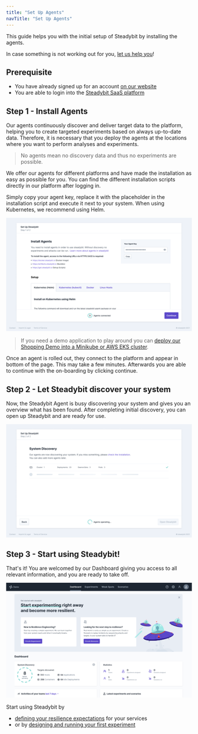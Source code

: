```yaml
---
title: "Set Up Agents"
navTitle: "Set Up Agents"
---
```


This guide helps you with the initial setup of Steadybit by installing the agents.

In case something is not working out for you, [let us help you](https://www.steadybit.com/contact)!

## Prerequisite
- You have already signed up for an account [on our website](https://www.steadybit.com/get-started/)
- You are able to login into the [Steadybit SaaS platform](https://platform.steadybit.io/)

## Step 1 - Install Agents

Our agents continuously discover and deliver target data to the platform, helping you to create targeted experiments based on always up-to-date data.
Therefore, it is necessary that you deploy the agents at the locations where you want to perform analyses and experiments.

> No agents mean no discovery data and thus no experiments are possible.

We offer our agents for different platforms and have made the installation as easy as possible for you.
You can find the different installation scripts directly in our platform after logging in.

Simply copy your agent key, replace it with the placeholder in the installation script and execute it next to your system.
When using Kubernetes, we recommend using Helm.

![on-boarding](img-set-up/step1-setup-agents.png)


> If you need a demo application to play around you can [deploy our Shopping Demo into a Minikube or AWS EKS cluster](15-deploy-example-application).

Once an agent is rolled out, they connect to the platform and appear in bottom of the page. This may take a few minutes. Afterwards you are able to continue with the on-boarding by clicking continue.

## Step 2 - Let Steadybit discover your system

Now, the Steadybit Agent is busy discovering your system and gives you an overview what has been found.
After completing initial discovery, you can open up Steadybit and are ready for use.

![agents finished](img-set-up/step2-agents-discover.png)

## Step 3 - Start using Steadybit!

That's it!
You are welcomed by our Dashboard giving you access to all relevant information, and you are ready to take off.

![steadybit Dashboard](img-set-up/step3-dashboard.png)

Start using Steadybit by
  - [defining your resilience expectations](getting-started/20-define-resilience-expectations) for your services
  - or by [designing and running your first experiment](getting-started/30-run-experiment)
